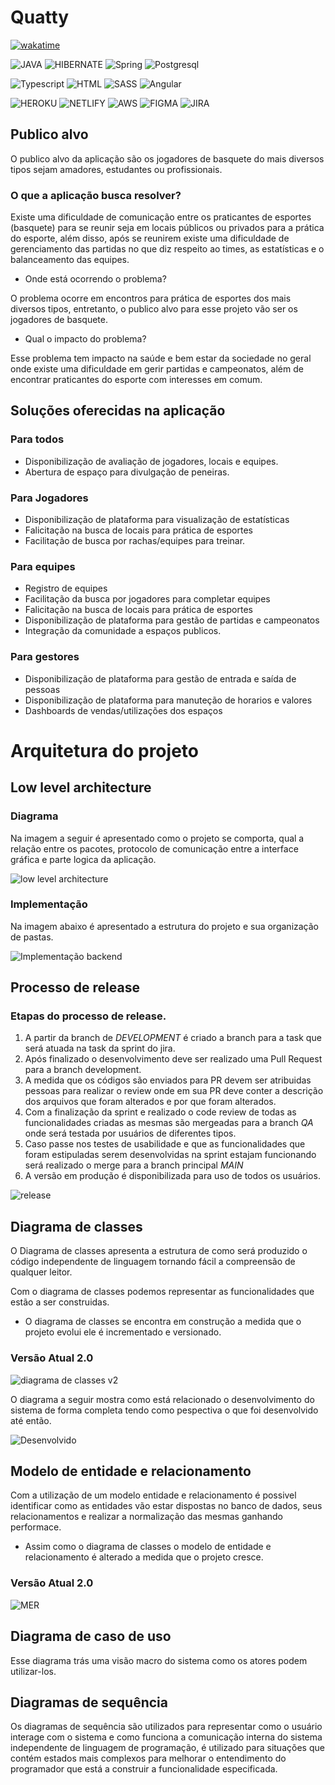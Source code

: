 # Quatty

[![wakatime](https://wakatime.com/badge/user/c490d7c7-53db-4d39-9285-bc8fded329ef/project/c1283952-8b35-4aac-9453-cedcf9622cb1.svg)](https://wakatime.com/badge/user/c490d7c7-53db-4d39-9285-bc8fded329ef/project/c1283952-8b35-4aac-9453-cedcf9622cb1)

![JAVA](https://img.shields.io/badge/Java-ED8B00?style=for-the-badge&logo=java&logoColor=white)
![HIBERNATE](https://img.shields.io/badge/Hibernate-59666C?style=for-the-badge&logo=Hibernate&logoColor=white)
![Spring](https://img.shields.io/badge/Spring_Security-6DB33F?style=for-the-badge&logo=Spring-Security&logoColor=white)
![Postgresql](https://img.shields.io/badge/PostgreSQL-316192?style=for-the-badge&logo=postgresql&logoColor=white)

![Typescript](https://img.shields.io/badge/TypeScript-007ACC?style=for-the-badge&logo=typescript&logoColor=white)
![HTML](https://img.shields.io/badge/HTML5-E34F26?style=for-the-badge&logo=html5&logoColor=white)
![SASS](https://img.shields.io/badge/Sass-CC6699?style=for-the-badge&logo=sass&logoColor=white)
![Angular](https://img.shields.io/badge/Angular-DD0031?style=for-the-badge&logo=angular&logoColor=white)

![HEROKU](https://img.shields.io/badge/Heroku-430098?style=for-the-badge&logo=heroku&logoColor=white)
![NETLIFY](	https://img.shields.io/badge/Netlify-00C7B7?style=for-the-badge&logo=netlify&logoColor=white)
![AWS](https://img.shields.io/badge/Amazon_AWS-FF9900?style=for-the-badge&logo=amazonaws&logoColor=white)
![FIGMA](https://img.shields.io/badge/Figma-F24E1E?style=for-the-badge&logo=figma&logoColor=white)
![JIRA](https://img.shields.io/badge/Jira-0052CC?style=for-the-badge&logo=Jira&logoColor=white)

## Publico alvo

O publico alvo da aplicação são os jogadores de basquete do mais diversos tipos sejam amadores, estudantes ou profissionais.

### O que a aplicação busca resolver?

Existe uma dificuldade de comunicação entre os praticantes de esportes (basquete) para se reunir seja em locais públicos ou privados para a prática do esporte, além disso, após se reunirem existe uma dificuldade de gerenciamento das partidas no que diz respeito ao times, as estatísticas e o balanceamento das equipes.

- Onde está ocorrendo o problema?

O problema ocorre em encontros para prática de esportes dos mais diversos tipos, entretanto, o publico alvo para esse projeto vão ser os jogadores de basquete.

- Qual o impacto do problema?

Esse problema tem impacto na saúde e bem estar da sociedade no geral onde existe uma dificuldade em gerir partidas e campeonatos, além de encontrar praticantes do esporte com interesses em comum.

## Soluções oferecidas na aplicação
### Para todos
- Disponibilização de avaliação de jogadores, locais e equipes.
- Abertura de espaço para divulgação de peneiras.
### Para Jogadores
- Disponibilização de plataforma para visualização de estatísticas
- Falicitação na busca de locais para prática de esportes
- Facilitação de busca por rachas/equipes para treinar.
### Para equipes
- Registro de equipes
- Facilitação da busca por jogadores para completar equipes
- Falicitação na busca de locais para prática de esportes
- Disponibilização de plataforma para gestão de partidas e campeonatos
- Integração da comunidade a espaços publicos.
### Para gestores
- Disponibilização de plataforma para gestão de entrada e saída de pessoas
- Disponibilização de plataforma para manuteção de horarios e valores
- Dashboards de vendas/utilizações dos espaços

# Arquitetura do projeto


## Low level architecture

### Diagrama

Na imagem a seguir é apresentado como o projeto se comporta, qual a relação entre os pacotes, protocolo de comunicação entre a interface gráfica e parte logica da aplicação.

![low level architecture](architecture/Organization%20of%20modules/Diagrama%20em%20branco%20-%20Arquitetura.png)

### Implementação

Na imagem abaixo é apresentado a estrutura do projeto e sua organização de pastas.

![Implementação backend](architecture/Organization%20of%20modules/Modules.png)

## Processo de release

### Etapas do processo de release.
1. A partir da branch de *DEVELOPMENT* é criado a branch para a task que será atuada na task da sprint do jira.
2. Após finalizado o desenvolvimento deve ser realizado uma Pull Request para a branch development.
3. A medida que os códigos são enviados para PR devem ser atribuidas pessoas para realizar o review onde em sua PR deve conter a descrição dos arquivos que foram alterados e por que foram alterados.
4. Com a finalização da sprint e realizado o code review de todas as funcionalidades criadas as mesmas são mergeadas para a branch *QA* onde será testada por usuários de diferentes tipos.
5. Caso passe nos testes de usabilidade e que as funcionalidades que foram estipuladas serem desenvolvidas na sprint estajam funcionando será realizado o merge para a branch principal *MAIN*
6. A versão em produção é disponibilizada para uso de todos os usuários.

![release](architecture/Release/Processo%20de%20release.svg)

## Diagrama de classes

O Diagrama de classes apresenta a estrutura de como será produzido o código independente de linguagem tornando fácil a compreensão de qualquer leitor.

Com o diagrama de classes podemos representar as funcionalidades que estão a ser construidas.

- O diagrama de classes se encontra em construção a medida que o projeto evolui ele é incrementado e versionado.
### Versão Atual 2.0
![diagrama de classes v2](architecture/Class%20Diagrams/Diagrama%20de%20classe%20-%20Quatty%20V2.png)

O diagrama a seguir mostra como está relacionado o desenvolvimento do sistema de forma completa tendo como pespectiva o que foi desenvolvido até então.

![Desenvolvido](architecture/Class%20Diagrams/backend.png)

## Modelo de entidade e relacionamento

Com a utilização de um modelo entidade e relacionamento é possivel identificar como as entidades vão estar dispostas no banco de dados, seus relacionamentos e realizar a normalização das mesmas ganhando performace.

- Assim como o diagrama de classes o modelo de entidade e relacionamento é alterado a medida que o projeto cresce. 
### Versão Atual 2.0

![MER](architecture/ERM/Quatty_conceitual_v2.png)

## Diagrama de caso de uso

Esse diagrama trás uma visão macro do sistema como os atores podem utilizar-los.

## Diagramas de sequência

Os diagramas de sequência são utilizados para representar como o usuário interage com o sistema e como funciona a comunicação interna do sistema independente de linguagem de programação, é utilizado para situações que contém estados mais complexos para melhorar o entendimento do programador que está a construir a funcionalidade especificada.